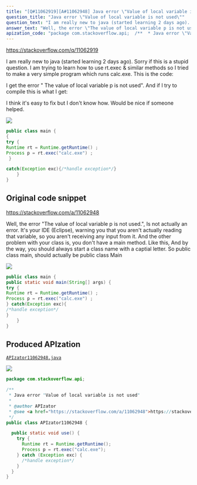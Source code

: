 ```yaml
---
title: "[Q#11062919][A#11062948] Java error \"Value of local variable is not used\""
question_title: "Java error \"Value of local variable is not used\""
question_text: "I am really new to java (started learning 2 days ago). Sorry if this is a stupid question. I am trying to learn how to use rt.exec & similar methods so I tried to make a very simple program which runs calc.exe. This is the code:  I get the error \" The value of local variable p is not used\". And if I try to compile this is what I get:  I think it's easy to fix but I don't know how. Would be nice if someone helped."
answer_text: "Well, the error \"The value of local variable p is not used.\", Is not actually an error. It's your IDE (Eclipse), warning you that you aren't actually reading that variable, so you aren't receiving any input from it. And the other problem with your class is, you don't have a main method. Like this, And by the way, you should always start a class name with a captial letter. So public class main, should actually be public class Main"
apization_code: "package com.stackoverflow.api;  /**  * Java error \"Value of local variable is not used\"  *  * @author APIzator  * @see <a href=\"https://stackoverflow.com/a/11062948\">https://stackoverflow.com/a/11062948</a>  */ public class APIzator11062948 {    public static void use() {     try {       Runtime rt = Runtime.getRuntime();       Process p = rt.exec(\"calc.exe\");     } catch (Exception exc) {       /*handle exception*/     }   } }"
---
```


https://stackoverflow.com/q/11062919

I am really new to java (started learning 2 days ago). Sorry if this is a stupid question. I am trying to learn how to use rt.exec &amp; similar methods so I tried to make a very simple program which runs calc.exe. This is the code:

I get the error &quot; The value of local variable p is not used&quot;.
And if I try to compile this is what I get:

I think it&#x27;s easy to fix but I don&#x27;t know how. Would be nice if someone helped.


<div class="code-logo"><img src="/stackoverflow.png" /></div>

```java
public class main {
{
try {
Runtime rt = Runtime.getRuntime() ;
Process p = rt.exec("calc.exe") ;
 }

catch(Exception exc){/*handle exception*/}
    }
}
```


## Original code snippet

https://stackoverflow.com/a/11062948

Well, the error &quot;The value of local variable p is not used.&quot;, Is not actually an error. It&#x27;s your IDE (Eclipse), warning you that you aren&#x27;t actually reading that variable, so you aren&#x27;t receiving any input from it.
And the other problem with your class is, you don&#x27;t have a main method. Like this,
And by the way, you should always start a class name with a captial letter. So public class main, should actually be public class Main

<div class="code-logo"><img src="/stackoverflow.png" /></div>

```java
public class main {
public static void main(String[] args) {
try {
Runtime rt = Runtime.getRuntime() ;
Process p = rt.exec("calc.exe") ;
} catch(Exception exc){
/*handle exception*/
}
    }
}
```

## Produced APIzation

[`APIzator11062948.java`](https://github.com/pasqualesalza/apization-temp-data/raw/master/search/APIzator11062948.java)

<div class="code-logo"><img src="/apizator.png" /></div>

```java
package com.stackoverflow.api;

/**
 * Java error "Value of local variable is not used"
 *
 * @author APIzator
 * @see <a href="https://stackoverflow.com/a/11062948">https://stackoverflow.com/a/11062948</a>
 */
public class APIzator11062948 {

  public static void use() {
    try {
      Runtime rt = Runtime.getRuntime();
      Process p = rt.exec("calc.exe");
    } catch (Exception exc) {
      /*handle exception*/
    }
  }
}

```
